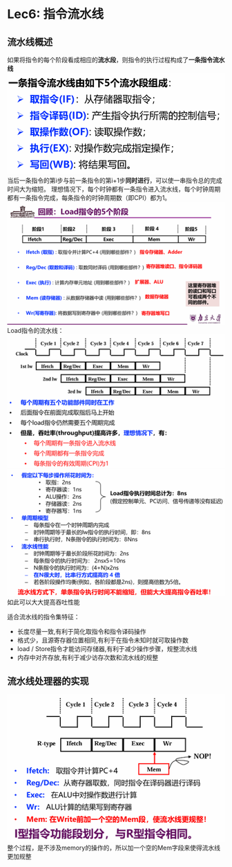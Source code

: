 # Lec6: 指令流水线
## 流水线概述
如果将指令的每个阶段看成相应的**流水段**，则指令的执行过程构成了**一条指令流水线**
![1761804170107](image/lec6/1761804170107.png)
当后一条指令的第i步与前一条指令的第i+1步**同时进行**，可以使一串指令总的完成时间大为缩短。
理想情况下，每个时钟都有一条指令进入流水线，每个时钟周期都有一条指令完成，每条指令的时钟周期数（即CPI）都为1。
![1761804536265](image/lec6/1761804536265.png)
Load指令的流水线：
![1761805033389](image/lec6/1761805033389.png)
![1761805056104](image/lec6/1761805056104.png)
如此可以大大提高吞吐性能

适合流水线的指令集特征：
- 长度尽量一致,有利于简化取指令和指令译码操作
- 格式少，且源寄存器位置相同,有利于在指令未知时就可取操作数
- load / Store指令才能访问存储器,有利于减少操作步骤，规整流水线
- 内存中对齐存放,有利于减少访存次数和流水线的规整

## 流水线处理器的实现
![1761805766061](image/lec6/1761805766061.png)
整个过程，是不涉及memory的操作的，所以加一个空的Mem字段来使得流水线更加规整
